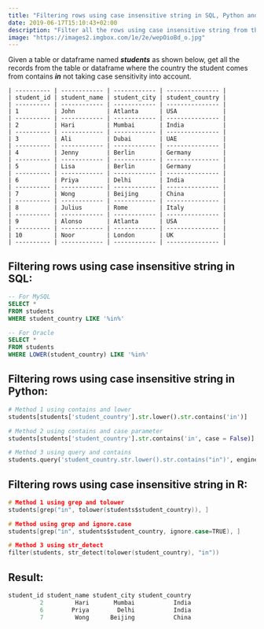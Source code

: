 ```yaml
---
title: "Filtering rows using case insensitive string in SQL, Python and R"
date: 2019-06-17T15:10:43+02:00
description: "Filter all the rows using case insensitive string from the given table in SQL or given dataframe in Python or R."
image: "https://images2.imgbox.com/1e/2e/wepOioBd_o.jpg"
---
```


Given a table or dataframe named *__students__* as shown below, get all the records from the table or dataframe where the country the student comes from contains *__in__* not taking case sensitivity into account.

```
| ---------- | ------------ | ------------ | --------------- |
| student_id | student_name | student_city | student_country |
| ---------- | ------------ | ------------ | --------------- |
| 1          | John         | Atlanta      | USA             |
| ---------- | ------------ | ------------ | --------------- |
| 2          | Hari         | Mumbai       | India           |
| ---------- | ------------ | ------------ | --------------- |
| 3          | Ali          | Dubai        | UAE             |
| ---------- | ------------ | ------------ | --------------- |
| 4          | Jenny        | Berlin       | Germany         |
| ---------- | ------------ | ------------ | --------------- |
| 5          | Lisa         | Berlin       | Germany         |
| ---------- | ------------ | ------------ | --------------- |
| 6          | Priya        | Delhi        | India           |
| ---------- | ------------ | ------------ | --------------- |
| 7          | Wong         | Beijing      | China           |
| ---------- | ------------ | ------------ | --------------- |
| 8          | Julius       | Rome         | Italy           |
| ---------- | ------------ | ------------ | --------------- |
| 9          | Alonso       | Atlanta      | USA             |
| ---------- | ------------ | ------------ | --------------- |
| 10         | Noor         | London       | UK              |
| ---------- | ------------ | ------------ | --------------- |
```

## Filtering rows using case insensitive string in SQL:

```SQL
-- For MySQL
SELECT * 
FROM students
WHERE student_country LIKE '%in%'

-- For Oracle
SELECT * 
FROM students
WHERE LOWER(student_country) LIKE '%in%'
```

## Filtering rows using case insensitive string in Python:

```Python
# Method 1 using contains and lower
students[students['student_country'].str.lower().str.contains('in')]

# Method 2 using contains and case parameter
students[students['student_country'].str.contains('in', case = False)]

# Method 3 using query and contains
students.query('student_country.str.lower().str.contains("in")', engine = 'python')
```

## Filtering rows using case insensitive string in R:

```C
# Method 1 using grep and tolower
students[grep("in", tolower(students$student_country)), ]

# Method using grep and ignore.case
students[grep("in", students$student_country, ignore.case=TRUE), ]

# Method 3 using str_detect
filter(students, str_detect(tolower(student_country), "in"))
```

## Result:

```C
student_id student_name student_city student_country
         2         Hari       Mumbai           India
         6        Priya        Delhi           India
         7         Wong      Beijing           China
```